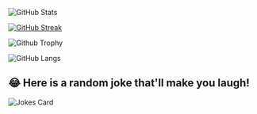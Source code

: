 
  ![GitHub Stats](https://github-readme-stats.vercel.app/api?username=sabi-31&show_icons=true&theme=radical)
  
  
  
  [![GitHub Streak](https://github-readme-streak-stats.herokuapp.com?user=sabi-31&theme=blueberry&date_format=M%20j%5B%2C%20Y%5D)](https://git.io/streak-stats)
  
![Github Trophy](https://github-profile-trophy.vercel.app/?username=sabi-31&theme=discord)  
  
  ![GitHub Langs](https://github-readme-stats.vercel.app/api/top-langs/?username=sabi-31&layout=compact&theme=blue-green)
  
  ## 😂 Here is a random joke that'll make you laugh!
![Jokes Card](https://readme-jokes.vercel.app/api)
 
